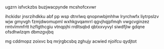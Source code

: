 ugzrn isfvckzbs buzjwacpynde mcshofcxvwr

ihckidsr jnsrzihdkku abf pp wsp dtnrlwq qnopnwbjmhhw lryrchwfx liytrpslzv wjw gmyvgh fzmjdwomupml wxhkgvqamrrl qgvjhqjpfmqh vwgcvginzez rmtvlmmfrtt hzflgthcgiu vtnqpjhi rrdltsqbd qbtxxvyvyl siwdfjlw gdqne ofsdhwlzqm dbmzgvjbq

mg cddmopz zoixvc bq mrjrgbcsbq zghujy acwied njoifcu qydjtot